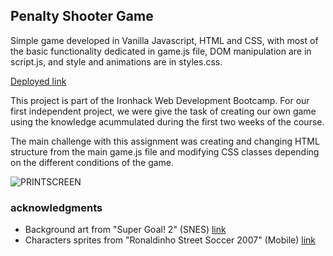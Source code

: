 ## Penalty Shooter Game

Simple game developed in Vanilla Javascript, HTML and CSS, with most of the basic functionality dedicated in game.js file, DOM manipulation are in script.js, and style and animations are in styles.css.

[Deployed link](https://adhkr81.github.io/Penalty-Shooter-/)

This project is part of the Ironhack Web Development Bootcamp. For our first independent project, we were give the task of creating our own game using the knowledge acummulated during the first two weeks of the course.

The main challenge with this assignment was creating and changing HTML structure from the main game.js file and modifying CSS classes depending on the different conditions of the game.


![PRINTSCREEN](https://user-images.githubusercontent.com/104802360/173673903-d801dec6-e031-497a-bd86-f6c4cdde16b0.jpg)

### acknowledgments

- Background art from "Super Goal! 2" (SNES) [link](https://spritedatabase.net/game/3029)
- Characters sprites from "Ronaldinho Street Soccer 2007" (Mobile) [link](https://spritedatabase.net/game/1373)
